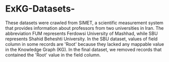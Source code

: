 # ExKG-Datasets-

These datasets were crawled from SIMET, a scientific measurement system that provides information about professors from two universities in Iran. The abbreviation FUM represents Ferdowsi University of Mashhad, while SBU represents Shahid Beheshti University. In the SBU dataset, values of field column in some records are  'Root' because they lacked any mappable value in the Knowledge Graph (KG). In the final dataset, we removed records that contained the 'Root' value in the field column.

